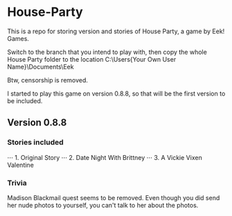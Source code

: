 # House-Party
This is a repo for storing version and stories of House Party, a game by Eek! Games.

Switch to the branch that you intend to play with, then copy the whole House Party folder to the location C:\Users\{Your Own User Name}\Documents\Eek

Btw, censorship is removed.

I started to play this game on version 0.8.8, so that will be the first version to be included.

## Version 0.8.8
### Stories included
⋅⋅⋅ 1. Original Story
⋅⋅⋅ 2. Date Night With Brittney
⋅⋅⋅ 3. A Vickie Vixen Valentine

### Trivia
  Madison Blackmail quest seems to be removed. Even though you did send her nude photos to yourself, you can't talk to her about the photos.
